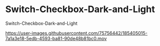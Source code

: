 # Switch-Checkbox-Dark-and-Light
Switch-Checkbox-Dark-and-Light


https://user-images.githubusercontent.com/75756442/185405015-7a1a3e18-5edb-4593-ba81-90de48b81bc0.mov

